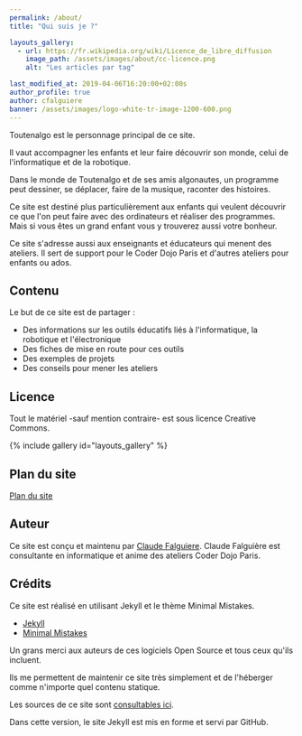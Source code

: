 ```yaml
---
permalink: /about/
title: "Qui suis je ?"

layouts_gallery:
  - url: https://fr.wikipedia.org/wiki/Licence_de_libre_diffusion
    image_path: /assets/images/about/cc-licence.png
    alt: "Les articles par tag"

last_modified_at: 2019-04-06T16:20:00+02:00s
author_profile: true
author: cfalguiere
banner: /assets/images/logo-white-tr-image-1200-600.png
---
```


Toutenalgo est le personnage principal de ce site.

Il vaut accompagner les enfants et leur faire découvrir son monde, celui de l'informatique et de la robotique.

Dans le monde de Toutenalgo et de ses amis algonautes, un programme peut dessiner, se déplacer, faire de la musique, raconter des histoires.

Ce site est destiné plus particulièrement aux enfants qui veulent découvrir ce que l'on peut faire avec des ordinateurs et réaliser des programmes. Mais si vous êtes un grand enfant vous y trouverez aussi votre bonheur.

Ce site s'adresse aussi aux enseignants et éducateurs qui menent des ateliers. Il sert de support pour le Coder Dojo Paris et d'autres ateliers pour enfants ou ados.

## Contenu

Le but de ce site est de partager :
- Des informations sur les outils éducatifs liés à l'informatique, la robotique et l'électronique
- Des fiches de mise en route pour ces outils
- Des exemples de projets
- Des conseils pour mener les ateliers

## Licence

Tout le matériel -sauf mention contraire- est sous licence Creative Commons.

{% include gallery id="layouts_gallery" %}

## Plan du site

[Plan du site]({{site.baseurl}}/plan/)

## Auteur

Ce site est conçu et maintenu par [Claude Falguiere](https://cfalguiere.github.io/).
Claude Falguière est consultante en informatique et anime des ateliers Coder Dojo Paris.


## Crédits

Ce site est réalisé en utilisant Jekyll et le thème Minimal Mistakes.

- [Jekyll](https://jekyllrb.com/)
- [Minimal Mistakes](https://mmistakes.github.io/minimal-mistake)

Un grans merci aux auteurs de ces logiciels Open Source et tous ceux qu'ils incluent.

Ils me permettent de maintenir ce site très simplement et de l'héberger comme n'importe quel contenu statique.

Les sources de ce site sont [consultables ici](https://github.com/cfalguiere/le-petit-algonaute).

Dans cette version, le site Jekyll est mis en forme et servi par GitHub.

